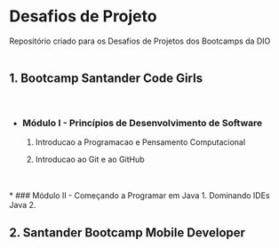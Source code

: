 # Desafios de Projeto

Repositório criado para os Desafios de Projetos dos Bootcamps da DIO
<br>
<br>
## **1. Bootcamp Santander Code Girls**
<br>

* ### Módulo I - Princípios de Desenvolvimento de Software

  1. Introducao a Programacao e Pensamento Computacional

  2. Introducao ao Git e ao GitHub
<br>
<br>
* ### Módulo II - Começando a Programar em Java
  1. Dominando IDEs Java
  2. 
<br>

## **2. Santander Bootcamp Mobile Developer**